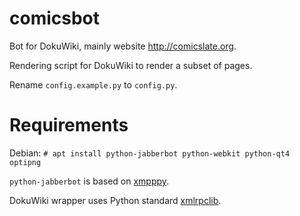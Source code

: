 # comicsbot

Bot for DokuWiki, mainly website http://comicslate.org.

Rendering script for DokuWiki to render a subset of pages.

Rename `config.example.py` to `config.py`.

# Requirements

Debian: `# apt install python-jabberbot python-webkit python-qt4 optipng`

`python-jabberbot` is based on
[xmpppy](http://xmpppy.sourceforge.net/apidocs/).

DokuWiki wrapper uses Python standard
[xmlrpclib](https://docs.python.org/2/library/xmlrpclib.html).
